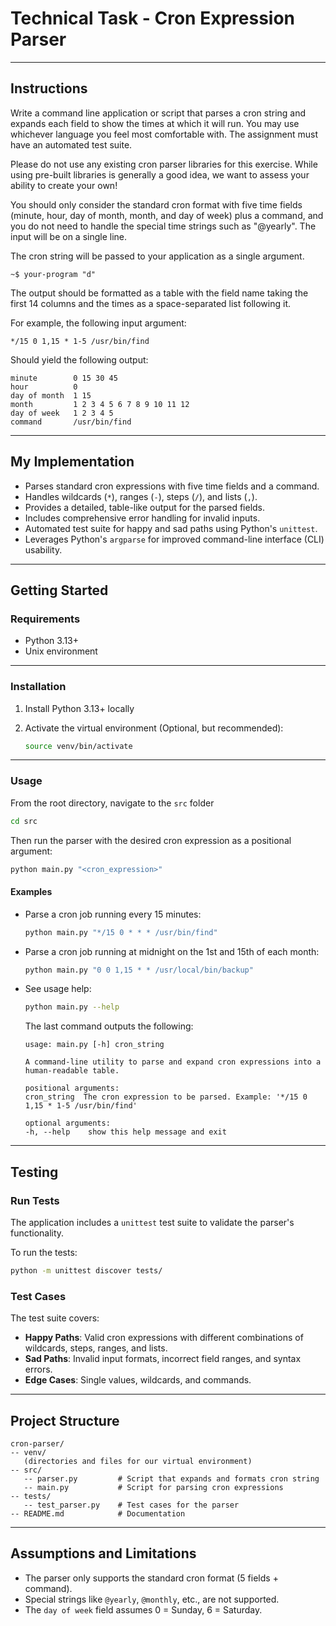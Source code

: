 # Technical Task - Cron Expression Parser

---

## **Instructions**

Write a command line application or script that parses a cron string and expands each field to show the times at which it will run. You may use whichever language you feel most
comfortable with. The assignment must have an automated test suite.

Please do not use any existing cron parser libraries for this exercise. While using pre-built libraries is generally a good idea, we want to assess your ability to create your own!

You should only consider the standard cron format with five time fields (minute, hour, day of month, month, and day of week) plus a command, and you do not need to handle the special time strings such as "@yearly". The input will be on a single line.

The cron string will be passed to your application as a single argument.

```
~$ your-program "d"
```

The output should be formatted as a table with the field name taking the first 14 columns and the times as a space-separated list following it.

For example, the following input argument:

```
*/15 0 1,15 * 1-5 /usr/bin/find
```

Should yield the following output:

```
minute        0 15 30 45
hour          0
day of month  1 15
month         1 2 3 4 5 6 7 8 9 10 11 12
day of week   1 2 3 4 5
command       /usr/bin/find
```

---

## **My Implementation**

- Parses standard cron expressions with five time fields and a command.
- Handles wildcards (`*`), ranges (`-`), steps (`/`), and lists (`,`).
- Provides a detailed, table-like output for the parsed fields.
- Includes comprehensive error handling for invalid inputs.
- Automated test suite for happy and sad paths using Python's `unittest`.
- Leverages Python's `argparse` for improved command-line interface (CLI) usability.

---

## **Getting Started**

### **Requirements**

- Python 3.13+
- Unix environment

---

### **Installation**

1. Install Python 3.13+ locally

2. Activate the virtual environment (Optional, but recommended):
   ```bash
   source venv/bin/activate
   ```

---

### **Usage**
From the root directory, navigate to the `src` folder
```bash
cd src 
```

Then run the parser with the desired cron expression as a positional argument:
```bash
python main.py "<cron_expression>"
```

#### **Examples**
- Parse a cron job running every 15 minutes:
  ```bash
  python main.py "*/15 0 * * * /usr/bin/find"
  ```

- Parse a cron job running at midnight on the 1st and 15th of each month:
  ```bash
  python main.py "0 0 1,15 * * /usr/local/bin/backup"
  ```

- See usage help:
  ```bash
  python main.py --help
  ```

	The last command outputs the following:
	
	```plaintext
	usage: main.py [-h] cron_string
	
	A command-line utility to parse and expand cron expressions into a human-readable table.
	
	positional arguments:
	cron_string  The cron expression to be parsed. Example: '*/15 0 1,15 * 1-5 /usr/bin/find'
	
	optional arguments:
	-h, --help    show this help message and exit
	```

---

## **Testing**

### **Run Tests**
The application includes a `unittest` test suite to validate the parser's functionality.

To run the tests:
```bash
python -m unittest discover tests/
```

### **Test Cases**
The test suite covers:
- **Happy Paths**: Valid cron expressions with different combinations of wildcards, steps, ranges, and lists.
- **Sad Paths**: Invalid input formats, incorrect field ranges, and syntax errors.
- **Edge Cases**: Single values, wildcards, and commands.

---

## **Project Structure**

```plaintext
cron-parser/
-- venv/
   (directories and files for our virtual environment)
-- src/
   -- parser.py			# Script that expands and formats cron string
   -- main.py			# Script for parsing cron expressions
-- tests/
   -- test_parser.py	# Test cases for the parser
-- README.md			# Documentation
```

---

## **Assumptions and Limitations**

- The parser only supports the standard cron format (5 fields + command).
- Special strings like `@yearly`, `@monthly`, etc., are not supported.
- The `day of week` field assumes 0 = Sunday, 6 = Saturday.
